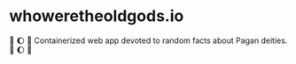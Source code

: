 # whoweretheoldgods.io
:crystal_ball: :waxing_gibbous_moon: :milky_way: Containerized web app devoted to random facts about Pagan deities.  :milky_way: :waxing_gibbous_moon: :crystal_ball: 
